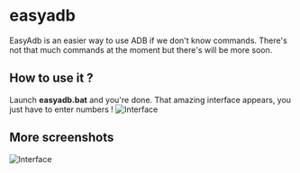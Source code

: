 # easyadb
EasyAdb is an easier way to use ADB if we don't know commands.
There's not that much commands at the moment but there's will be more soon.

## How to use it ?
Launch **easyadb.bat** and you're done.
That amazing interface appears, you just have to enter numbers !
![Interface](https://i.ibb.co/26wKxq3/cmd-Rc-Kdrvi-SCN.png "Interface")

## More screenshots
![Interface](https://i.ibb.co/2dJCPjW/cmd-b-Es-S9q-M5-Wq.png "Interface")
